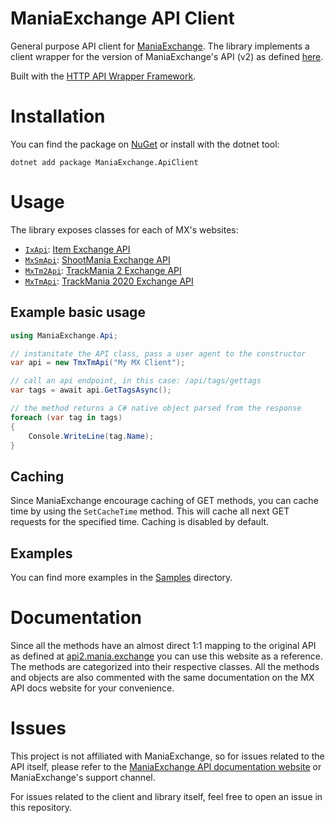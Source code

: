 # ManiaExchange API Client

General purpose API client for [ManiaExchange](https://mania.exchange/). The library implements a client wrapper for the version of ManiaExchange's API (v2) as defined [here](https://api2.mania.exchange/).

Built with the [HTTP API Wrapper Framework](https://github.com/snixtho/hawf).

# Installation
You can find the package on [NuGet](https://www.nuget.org/packages/ManiaExchange.ApiClient) or install with the dotnet tool:
```
dotnet add package ManiaExchange.ApiClient
```

# Usage
The library exposes classes for each of MX's websites:
- [`IxApi`](https://github.com/snixtho/ManiaExchange.ApiClient/blob/master/ManiaExchange/IxApi.cs): [Item Exchange API](https://api2.mania.exchange/search?s=5)
- [`MxSmApi`](https://github.com/snixtho/ManiaExchange.ApiClient/blob/master/ManiaExchange/TmxSmApi.cs): [ShootMania Exchange API](https://api2.mania.exchange/search?s=3)
- [`MxTm2Api`](https://github.com/snixtho/ManiaExchange.ApiClient/blob/master/ManiaExchange/TmxTm2Api.cs): [TrackMania 2 Exchange API](https://api2.mania.exchange/search?s=1)
- [`MxTmApi`](https://github.com/snixtho/ManiaExchange.ApiClient/blob/master/ManiaExchange/TmxTmApi.cs): [TrackMania 2020 Exchange API](https://api2.mania.exchange/search?s=2)

## Example basic usage
```csharp
using ManiaExchange.Api;

// instanitate the API class, pass a user agent to the constructor
var api = new TmxTmApi("My MX Client");

// call an api endpoint, in this case: /api/tags/gettags
var tags = await api.GetTagsAsync();

// the method returns a C# native object parsed from the response
foreach (var tag in tags)
{
    Console.WriteLine(tag.Name);
}
```

## Caching
Since ManiaExchange encourage caching of GET methods, you can cache time by using the `SetCacheTime` method. This will cache all next GET requests for the specified time. Caching is disabled by default.

## Examples
You can find more examples in the [Samples](Samples/) directory.

# Documentation
Since all the methods have an almost direct 1:1 mapping to the original API as defined at [api2.mania.exchange](https://api2.mania.exchange/) you can use this website as a reference. The methods are categorized into their respective classes. All the methods and objects are also commented with the same documentation on the MX API docs website for your convenience.

# Issues
This project is not affiliated with ManiaExchange, so for issues related to the API itself, please refer to the [ManiaExchange API documentation website](https://api2.mania.exchange/) or ManiaExchange's support channel.

For issues related to the client and library itself, feel free to open an issue in this repository.

